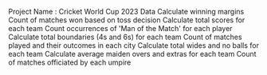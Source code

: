Project Name : Cricket World Cup 2023 Data
Calculate winning margins
Count of matches won based on toss decision
Calculate total scores for each team
Count occurrences of 'Man of the Match' for each player
Calculate total boundaries (4s and 6s) for each team
Count of matches played and their outcomes in each city
Calculate total wides and no balls for each team
Calculate average maiden overs and extras for each team
Count of matches officiated by each umpire
